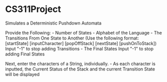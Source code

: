 # CS311Project
Simulates a Deterministic Pushdown Automata 

Provide the Following:
    - Number of States
    - Alphabet of the Language
    - The Transitions From One State to Another
        (Use the following format: [startState] [inputCharacter] [popOffStack] [nextState] [pushOnToStack])
        Input "-1" to stop adding Transitions
    - The Final States
        Input "-1" to stop adding Final States
        
Next, enter the characters of a String, individually.
    - As each character is inputted, the Current Status of the Stack and the current Transition State will be displayed
